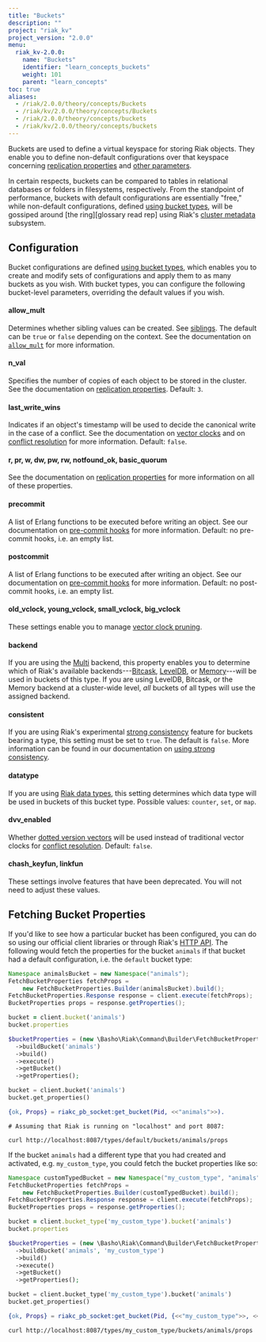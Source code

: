 ```yaml
---
title: "Buckets"
description: ""
project: "riak_kv"
project_version: "2.0.0"
menu:
  riak_kv-2.0.0:
    name: "Buckets"
    identifier: "learn_concepts_buckets"
    weight: 101
    parent: "learn_concepts"
toc: true
aliases:
  - /riak/2.0.0/theory/concepts/Buckets
  - /riak/kv/2.0.0/theory/concepts/Buckets
  - /riak/2.0.0/theory/concepts/buckets
  - /riak/kv/2.0.0/theory/concepts/buckets
---
```


[apps cluster metadata]: /riak/kv/2.0.0/developing/app-guide/cluster-metadata
[cluster ops bucket types]: /riak/kv/2.0.0/using/cluster-operations/bucket-types
[cluster ops strong consistency]: /riak/kv/2.0.0/using/cluster-operations/strong-consistency
[concept causal context]: /riak/kv/2.0.0/learn/concepts/causal-context
[concept causal context sib]: /riak/kv/2.0.0/learn/concepts/causal-context/#siblings
[concept replication]: /riak/kv/2.0.0/learn/concepts/replication
[concept strong consistency]: /riak/kv/2.0.0/using/reference/strong-consistency
[config basic]: /riak/kv/2.0.0/configuring/basic
[dev api http]: /riak/kv/2.0.0/developing/api/http
[dev data types]: /riak/kv/2.0.0/developing/data-types
[glossary ring]: /riak/kv/2.0.0/learn/glossary/#ring
[plan backend leveldb]: /riak/kv/2.0.0/setup/planning/backend/leveldb
[plan backend bitcask]: /riak/kv/2.0.0/setup/planning/backend/bitcask
[plan backend memory]: /riak/kv/2.0.0/setup/planning/backend/memory
[plan backend multi]: /riak/kv/2.0.0/setup/planning/backend/multi
[usage bucket types]: /riak/kv/2.0.0/developing/usage/bucket-types
[usage commit hooks]: /riak/kv/2.0.0/developing/usage/commit-hooks
[usage conflict resolution]: /riak/kv/2.0.0/developing/usage/conflict-resolution
[usage replication]: /riak/kv/2.0.0/developing/usage/replication


Buckets are used to define a virtual keyspace for storing Riak objects.
They enable you to define non-default configurations over that keyspace
concerning [replication properties][concept replication] and [other
parameters][config basic].

In certain respects, buckets can be compared to tables in relational
databases or folders in filesystems, respectively. From the standpoint
of performance, buckets with default configurations are essentially
"free," while non-default configurations, defined [using bucket
types][cluster ops bucket types], will be gossiped around [the ring][glossary read rep] using Riak's [cluster metadata][apps cluster metadata] subsystem.

## Configuration

Bucket configurations are defined [using bucket types][cluster ops bucket types], which enables
you to create and modify sets of configurations and apply them to as
many buckets as you wish. With bucket types, you can configure the
following bucket-level parameters, overriding the default values if you
wish.

#### allow_mult

Determines whether sibling values can be created. See [siblings][concept causal context sib]. The default can be `true` or `false` depending on
the context. See the documentation on [`allow_mult`][usage bucket types] for more
information.

#### n_val

Specifies the number of copies of each object to be stored in the
cluster. See the documentation on [replication properties][usage replication]. Default:
`3`.

#### last_write_wins

Indicates if an object's timestamp will be used to decide the canonical
write in the case of a conflict. See the documentation on [vector
clocks][concept causal context] and on [conflict resolution][usage conflict resolution] for more information. Default:
`false`.

#### r, pr, w, dw, pw, rw, notfound_ok, basic_quorum

See the documentation on [replication properties][usage replication] for more information
on all of these properties.

#### precommit

A list of Erlang functions to be executed before writing an object. See
our documentation on [pre-commit hooks][usage commit hooks] for more information. Default: no pre-commit
hooks, i.e. an empty list.

#### postcommit

A list of Erlang functions to be executed after writing an object. See
our documentation on [pre-commit hooks][usage commit hooks] for more information. Default: no post-commit
hooks, i.e. an empty list.

#### old_vclock, young_vclock, small_vclock, big_vclock

These settings enable you to manage [vector clock pruning][concept causal context].

#### backend

If you are using the [Multi][plan backend multi] backend, this property enables you to
determine which of Riak's available backends---[Bitcask][plan backend bitcask], [LevelDB][plan backend leveldb], or [Memory][plan backend memory]---will be used in buckets of this type. If you are using
LevelDB, Bitcask, or the Memory backend at a cluster-wide level, _all_
buckets of all types will use the assigned backend.

#### consistent

If you are using Riak's experimental [strong consistency][concept strong consistency] feature for buckets
bearing a type, this setting must be set to `true`. The default is
`false`. More information can be found in our documentation on [using
strong consistency][cluster ops strong consistency].

#### datatype

If you are using [Riak data types][dev data types], this setting
determines which data type will be used in
buckets of this bucket type. Possible values: `counter`, `set`, or
`map`.

#### dvv_enabled

Whether [dotted version vectors][concept causal context]
will be used instead of traditional vector clocks for [conflict resolution][usage conflict resolution]. Default: `false`.

#### chash_keyfun, linkfun

These settings involve features that have been deprecated. You will not
need to adjust these values.

## Fetching Bucket Properties

If you'd like to see how a particular bucket has been configured, you
can do so using our official client libraries or through Riak's [HTTP
API][dev api http]. The following would fetch the properties for the bucket
`animals` if that bucket had a default configuration, i.e. the `default`
bucket type:

```java
Namespace animalsBucket = new Namespace("animals");
FetchBucketProperties fetchProps =
    new FetchBucketProperties.Builder(animalsBucket).build();
FetchBucketProperties.Response response = client.execute(fetchProps);
BucketProperties props = response.getProperties();
```

```ruby
bucket = client.bucket('animals')
bucket.properties
```

```php
$bucketProperties = (new \Basho\Riak\Command\Builder\FetchBucketProperties($riak))
  ->buildBucket('animals')
  ->build()
  ->execute()
  ->getBucket()
  ->getProperties();
```

```python
bucket = client.bucket('animals')
bucket.get_properties()
```

```erlang
{ok, Props} = riakc_pb_socket:get_bucket(Pid, <<"animals">>).
```

```curl
# Assuming that Riak is running on "localhost" and port 8087:

curl http://localhost:8087/types/default/buckets/animals/props
```

If the bucket `animals` had a different type that you had created and
activated, e.g. `my_custom_type`, you could fetch the bucket properties
like so:

```java
Namespace customTypedBucket = new Namespace("my_custom_type", "animals");
FetchBucketProperties fetchProps =
    new FetchBucketProperties.Builder(customTypedBucket).build();
FetchBucketProperties.Response response = client.execute(fetchProps);
BucketProperties props = response.getProperties();
```

```ruby
bucket = client.bucket_type('my_custom_type').bucket('animals')
bucket.properties
```

```php
$bucketProperties = (new \Basho\Riak\Command\Builder\FetchBucketProperties($riak))
  ->buildBucket('animals', 'my_custom_type')
  ->build()
  ->execute()
  ->getBucket()
  ->getProperties();
```

```python
bucket = client.bucket_type('my_custom_type').bucket('animals')
bucket.get_properties()
```

```erlang
{ok, Props} = riakc_pb_socket:get_bucket(Pid, {<<"my_custom_type">>, <<"animals">>}).
```

```curl
curl http://localhost:8087/types/my_custom_type/buckets/animals/props
```
